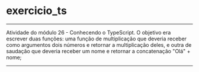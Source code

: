 # exercicio_ts

---

Atividade do módulo 26 - Conhecendo o TypeScript. O objetivo era escrever duas funções: uma função de multiplicação que deveria receber como argumentos dois números e retornar a multiplicação deles, e outra de saudação que deveria receber um nome e retornar a concatenação "Olá" + nome;

---

